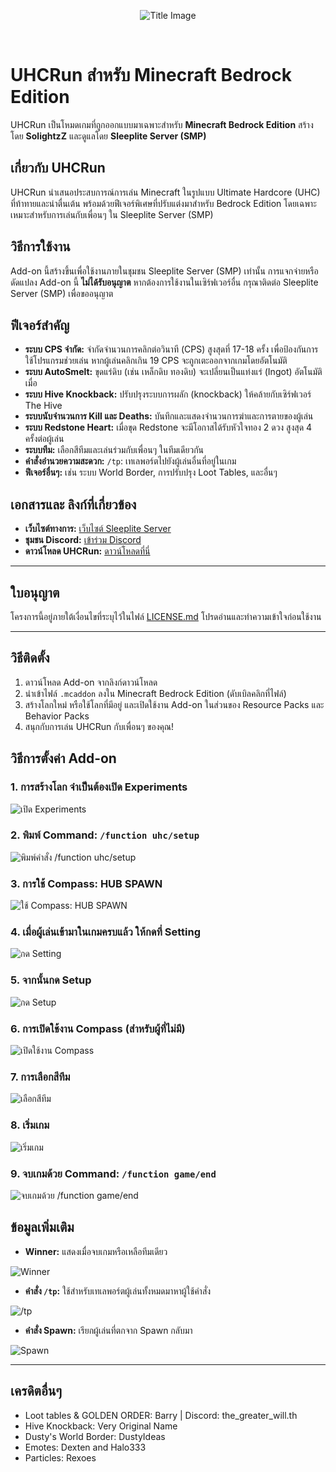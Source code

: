 <p align="center">
    <img src="https://github.com/SolightzZ/Project_UHC_RUN/blob/main/img/title.png" alt="Title Image">
</p>

<br>

# UHCRun สำหรับ Minecraft Bedrock Edition

UHCRun เป็นโหมดเกมที่ถูกออกแบบมาเฉพาะสำหรับ **Minecraft Bedrock Edition** สร้างโดย **SolightzZ** และดูแลโดย **Sleeplite Server (SMP)**

## เกี่ยวกับ UHCRun

UHCRun นำเสนอประสบการณ์การเล่น Minecraft ในรูปแบบ Ultimate Hardcore (UHC) ที่ท้าทายและน่าตื่นเต้น พร้อมด้วยฟีเจอร์พิเศษที่ปรับแต่งมาสำหรับ Bedrock Edition โดยเฉพาะ เหมาะสำหรับการเล่นกับเพื่อนๆ ใน Sleeplite Server (SMP)

## วิธีการใช้งาน

Add-on นี้สร้างขึ้นเพื่อใช้งานภายในชุมชน Sleeplite Server (SMP) เท่านั้น การแจกจ่ายหรือดัดแปลง Add-on นี้ **ไม่ได้รับอนุญาต** หากต้องการใช้งานในเซิร์ฟเวอร์อื่น กรุณาติดต่อ Sleeplite Server (SMP) เพื่อขออนุญาต

## ฟีเจอร์สำคัญ

- **ระบบ CPS จำกัด:** จำกัดจำนวนการคลิกต่อวินาที (CPS) สูงสุดที่ 17-18 ครั้ง เพื่อป้องกันการใช้โปรแกรมช่วยเล่น หากผู้เล่นคลิกเกิน 19 CPS จะถูกเตะออกจากเกมโดยอัตโนมัติ
- **ระบบ AutoSmelt:** ขุดแร่ดิบ (เช่น เหล็กดิบ ทองดิบ) จะเปลี่ยนเป็นแท่งแร่ (Ingot) อัตโนมัติเมื่อ
- **ระบบ Hive Knockback:** ปรับปรุงระบบการผลัก (knockback) ให้คล้ายกับเซิร์ฟเวอร์ The Hive
- **ระบบนับจำนวนการ Kill และ Deaths:** บันทึกและแสดงจำนวนการฆ่าและการตายของผู้เล่น
- **ระบบ Redstone Heart:** เมื่อขุด Redstone จะมีโอกาสได้รับหัวใจทอง 2 ดวง สูงสุด 4 ครั้งต่อผู้เล่น
- **ระบบทีม:** เลือกสีทีมและเล่นร่วมกับเพื่อนๆ ในทีมเดียวกัน
- **คำสั่งอำนวยความสะดวก:** `/tp`: เทเลพอร์ตไปยังผู้เล่นอื่นที่อยู่ในเกม
- **ฟีเจอร์อื่นๆ:** เช่น ระบบ World Border, การปรับปรุง Loot Tables, และอื่นๆ

## เอกสารและ ลิงก์ที่เกี่ยวข้อง

- **เว็บไซต์ทางการ:** [เว็บไซต์ Sleeplite Server](https://solightzz.gitbook.io/sleeplite)
- **ชุมชน Discord:** [เข้าร่วม Discord](https://discord.com/invite/gtqfbmvTJK)
- **ดาวน์โหลด UHCRun:** [ดาวน์โหลดที่นี่](https://github.com/SolightzZ/Project_UHC_RUN/releases)

---

## ใบอนุญาต

โครงการนี้อยู่ภายใต้เงื่อนไขที่ระบุไว้ในไฟล์ [LICENSE.md](./LICENSE.md) โปรดอ่านและทำความเข้าใจก่อนใช้งาน

---

## วิธีติดตั้ง

1.  ดาวน์โหลด Add-on จากลิงก์ดาวน์โหลด
2.  นำเข้าไฟล์ `.mcaddon` ลงใน Minecraft Bedrock Edition (ดับเบิลคลิกที่ไฟล์)
3.  สร้างโลกใหม่ หรือใช้โลกที่มีอยู่ และเปิดใช้งาน Add-on ในส่วนของ Resource Packs และ Behavior Packs
4.  สนุกกับการเล่น UHCRun กับเพื่อนๆ ของคุณ!

## วิธีการตั้งค่า Add-on

### 1. การสร้างโลก จำเป็นต้องเปิด Experiments

<img src="https://github.com/SolightzZ/Project_UHC_RUN/blob/main/img/Screenshot%20(2138).png" alt="เปิด Experiments">

### 2. พิมพ์ Command: `/function uhc/setup`

<img src="https://github.com/SolightzZ/Project_UHC_RUN/blob/main/img/Screenshot%20(2120).png" alt="พิมพ์คำสั่ง /function uhc/setup">

### 3. การใช้ Compass: HUB SPAWN

<img src="https://github.com/SolightzZ/Project_UHC_RUN/blob/main/img/Screenshot%20(2132).png" alt="ใช้ Compass: HUB SPAWN">

### 4. เมื่อผู้เล่นเข้ามาในเกมครบแล้ว ให้กดที่ Setting

<img src="https://github.com/SolightzZ/Project_UHC_RUN/blob/main/img/Screenshot%20(2123).png" alt="กด Setting">

### 5. จากนั้นกด Setup

<img src="https://github.com/SolightzZ/Project_UHC_RUN/blob/main/img/Screenshot%20(2124).png" alt="กด Setup">

### 6. การเปิดใช้งาน Compass (สำหรับผู้ที่ไม่มี)

<img src="https://github.com/SolightzZ/Project_UHC_RUN/blob/main/img/Screenshot%20(2131).png" alt="เปิดใช้งาน Compass">

### 7. การเลือกสีทีม

<img src="https://github.com/SolightzZ/Project_UHC_RUN/blob/main/img/Screenshot%20(2125).png" alt="เลือกสีทีม">

### 8. เริ่มเกม

<img src="https://github.com/SolightzZ/Project_UHC_RUN/blob/main/img/Screenshot%20(2133).png" alt="เริ่มเกม">

### 9. จบเกมด้วย Command: `/function game/end`

<img src="https://github.com/SolightzZ/Project_UHC_RUN/blob/main/img/Screenshot%20(2134).png" alt="จบเกมด้วย /function game/end">

## ข้อมูลเพิ่มเติม

- **Winner:** แสดงเมื่อจบเกมหรือเหลือทีมเดียว

<img src="https://github.com/SolightzZ/Project_UHC_RUN/blob/main/img/Screenshot%20(2127).png" alt="Winner">

- **คำสั่ง `/tp`:** ใช้สำหรับเทเลพอร์ตผู้เล่นทั้งหมดมาหาผู้ใช้คำสั่ง

<img src="https://github.com/SolightzZ/Project_UHC_RUN/blob/main/img/Screenshot%20(2129).png" alt="/tp">

- **คำสั่ง Spawn:** เรียกผู้เล่นที่ตกจาก Spawn กลับมา

<img src="https://github.com/SolightzZ/Project_UHC_RUN/blob/main/img/Screenshot%20(2128).png" alt="Spawn">

---

## เครดิตอื่นๆ

- Loot tables & GOLDEN ORDER: Barry | Discord: the_greater_will.th
- Hive Knockback: Very Original Name
- Dusty's World Border: DustyIdeas
- Emotes: Dexten and Halo333
- Particles: Rexoes
